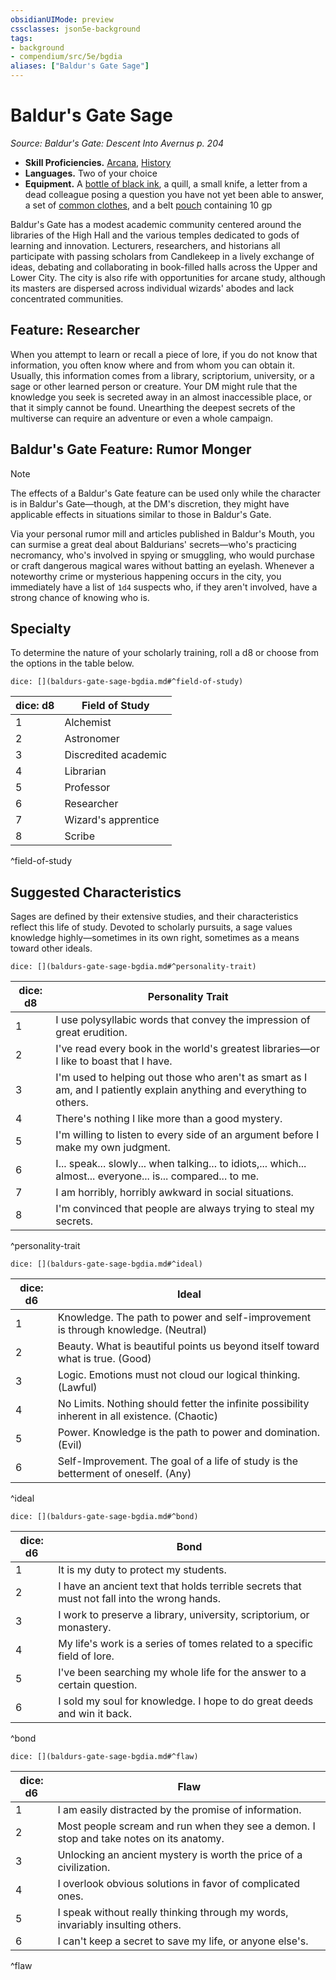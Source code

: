 ```yaml
---
obsidianUIMode: preview
cssclasses: json5e-background
tags:
- background
- compendium/src/5e/bgdia
aliases: ["Baldur's Gate Sage"]
---
```

# Baldur's Gate Sage
*Source: Baldur's Gate: Descent Into Avernus p. 204*  

- **Skill Proficiencies.** [Arcana](/Systems/5e/rules/skills.md#Arcana), [History](/Systems/5e/rules/skills.md#History)  
- **Languages.** Two of your choice  
- **Equipment.** A [bottle of black ink](/Systems/5e/items/ink-1-ounce-bottle.md), a quill, a small knife, a letter from a dead colleague posing a question you have not yet been able to answer, a set of [common clothes](/Systems/5e/items/common-clothes.md), and a belt [pouch](/Systems/5e/items/pouch.md) containing 10 gp  

Baldur's Gate has a modest academic community centered around the libraries of the High Hall and the various temples dedicated to gods of learning and innovation. Lecturers, researchers, and historians all participate with passing scholars from Candlekeep in a lively exchange of ideas, debating and collaborating in book-filled halls across the Upper and Lower City. The city is also rife with opportunities for arcane study, although its masters are dispersed across individual wizards' abodes and lack concentrated communities.

## Feature: Researcher

When you attempt to learn or recall a piece of lore, if you do not know that information, you often know where and from whom you can obtain it. Usually, this information comes from a library, scriptorium, university, or a sage or other learned person or creature. Your DM might rule that the knowledge you seek is secreted away in an almost inaccessible place, or that it simply cannot be found. Unearthing the deepest secrets of the multiverse can require an adventure or even a whole campaign.

## Baldur's Gate Feature: Rumor Monger

> [!note]
> The effects of a Baldur's Gate feature can be used only while the character is in Baldur's Gate—though, at the DM's discretion, they might have applicable effects in situations similar to those in Baldur's Gate.

Via your personal rumor mill and articles published in Baldur's Mouth, you can surmise a great deal about Baldurians' secrets—who's practicing necromancy, who's involved in spying or smuggling, who would purchase or craft dangerous magical wares without batting an eyelash. Whenever a noteworthy crime or mysterious happening occurs in the city, you immediately have a list of `1d4` suspects who, if they aren't involved, have a strong chance of knowing who is.

## Specialty

To determine the nature of your scholarly training, roll a d8 or choose from the options in the table below.

`dice: [](baldurs-gate-sage-bgdia.md#^field-of-study)`

| dice: d8 | Field of Study |
|----------|----------------|
| 1 | Alchemist |
| 2 | Astronomer |
| 3 | Discredited academic |
| 4 | Librarian |
| 5 | Professor |
| 6 | Researcher |
| 7 | Wizard's apprentice |
| 8 | Scribe |
^field-of-study

## Suggested Characteristics

Sages are defined by their extensive studies, and their characteristics reflect this life of study. Devoted to scholarly pursuits, a sage values knowledge highly—sometimes in its own right, sometimes as a means toward other ideals.

`dice: [](baldurs-gate-sage-bgdia.md#^personality-trait)`

| dice: d8 | Personality Trait |
|----------|-------------------|
| 1 | I use polysyllabic words that convey the impression of great erudition. |
| 2 | I've read every book in the world's greatest libraries—or I like to boast that I have. |
| 3 | I'm used to helping out those who aren't as smart as I am, and I patiently explain anything and everything to others. |
| 4 | There's nothing I like more than a good mystery. |
| 5 | I'm willing to listen to every side of an argument before I make my own judgment. |
| 6 | I... speak... slowly... when talking... to idiots,... which... almost... everyone... is... compared... to me. |
| 7 | I am horribly, horribly awkward in social situations. |
| 8 | I'm convinced that people are always trying to steal my secrets. |
^personality-trait

`dice: [](baldurs-gate-sage-bgdia.md#^ideal)`

| dice: d6 | Ideal |
|----------|-------|
| 1 | Knowledge. The path to power and self-improvement is through knowledge. (Neutral) |
| 2 | Beauty. What is beautiful points us beyond itself toward what is true. (Good) |
| 3 | Logic. Emotions must not cloud our logical thinking. (Lawful) |
| 4 | No Limits. Nothing should fetter the infinite possibility inherent in all existence. (Chaotic) |
| 5 | Power. Knowledge is the path to power and domination. (Evil) |
| 6 | Self-Improvement. The goal of a life of study is the betterment of oneself. (Any) |
^ideal

`dice: [](baldurs-gate-sage-bgdia.md#^bond)`

| dice: d6 | Bond |
|----------|------|
| 1 | It is my duty to protect my students. |
| 2 | I have an ancient text that holds terrible secrets that must not fall into the wrong hands. |
| 3 | I work to preserve a library, university, scriptorium, or monastery. |
| 4 | My life's work is a series of tomes related to a specific field of lore. |
| 5 | I've been searching my whole life for the answer to a certain question. |
| 6 | I sold my soul for knowledge. I hope to do great deeds and win it back. |
^bond

`dice: [](baldurs-gate-sage-bgdia.md#^flaw)`

| dice: d6 | Flaw |
|----------|------|
| 1 | I am easily distracted by the promise of information. |
| 2 | Most people scream and run when they see a demon. I stop and take notes on its anatomy. |
| 3 | Unlocking an ancient mystery is worth the price of a civilization. |
| 4 | I overlook obvious solutions in favor of complicated ones. |
| 5 | I speak without really thinking through my words, invariably insulting others. |
| 6 | I can't keep a secret to save my life, or anyone else's. |
^flaw